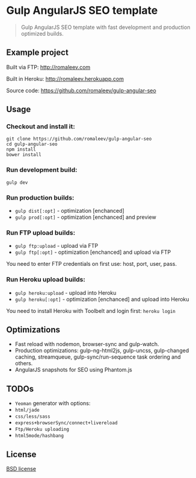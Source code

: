# Gulp AngularJS SEO template

> Gulp AngularJS SEO template with fast development and production optimized builds.

## Example project

Built via FTP: http://romaleev.com

Built in Heroku: http://romaleev.herokuapp.com

Source code: https://github.com/romaleev/gulp-angular-seo

## Usage

### Checkout and install it:
```
git clone https://github.com/romaleev/gulp-angular-seo
cd gulp-angular-seo
npm install
bower install
```

### Run development build:
```
gulp dev
```

### Run production builds:
* `gulp dist[:opt]` - optimization [enchanced]
* `gulp prod[:opt]` - optimization [enchanced] and preview

### Run FTP upload builds:
* `gulp ftp:upload` - upload via FTP
* `gulp ftp[:opt]` - optimization [enchanced] and upload via FTP

You need to enter FTP credentials on first use: host, port, user, pass.

### Run Heroku upload builds:
* `gulp heroku:upload` - upload into Heroku
* `gulp heroku[:opt]` - optimization [enchanced] and upload into Heroku

You need to install Heroku with Toolbelt and login first: `heroku login`

## Optimizations

* Fast reload with nodemon, browser-sync and gulp-watch.
* Production optimizations: gulp-ng-html2js, gulp-uncss, gulp-changed caching, streamqueue, gulp-sync/run-sequence task ordering and others.
* AngularJS snapshots for SEO using Phantom.js

## TODOs

* `Yeoman` generator with options:
* `html/jade`
* `css/less/sass`
* `express+browserSync/connect+livereload`
* `Ftp/Heroku uploading`
* `html5mode/hashbang`

## License

[BSD license](http://opensource.org/licenses/bsd-license.php)